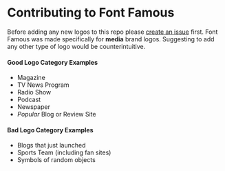 # Contributing to Font Famous

Before adding any new logos to this repo please [create an issue](https://github.com/fontfamous/fontfamous.github.io/issues) first. Font Famous was made specifically for **media** brand logos.  Suggesting to add any other type of logo would be counterintuitive.

#### Good Logo Category Examples
* Magazine
* TV News Program
* Radio Show
* Podcast
* Newspaper
* *Popular* Blog or Review Site

#### Bad Logo Category Examples
* Blogs that just launched
* Sports Team (including fan sites)
* Symbols of random objects
